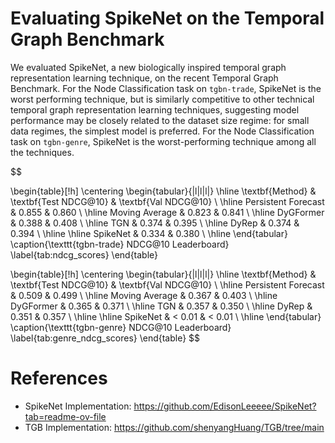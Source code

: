 # Evaluating SpikeNet on the Temporal Graph Benchmark  
We evaluated SpikeNet, a new biologically inspired temporal graph representation learning technique, on the recent Temporal Graph Benchmark. For the Node Classification task on $\texttt{tgbn-trade}$, SpikeNet is the worst performing technique, but is similarly competitive to other technical temporal graph representation learning techniques, suggesting model performance may be closely related to the dataset size regime: for small data regimes, the simplest model is preferred. For the Node Classification task on $\texttt{tgbn-genre}$, SpikeNet is the worst-performing technique among all the techniques. 

$$

\begin{table}[!h]
\centering
\begin{tabular}{|l|l|l|}
\hline
\textbf{Method} & \textbf{Test NDCG@10} & \textbf{Val NDCG@10} \\ \hline
Persistent Forecast & 0.855 & 0.860 \\ \hline
Moving Average & 0.823 & 0.841 \\ \hline
DyGFormer & 0.388 & 0.408 \\ \hline
TGN & 0.374 & 0.395 \\ \hline
DyRep & 0.374 & 0.394 \\ \hline \hline 
SpikeNet & 0.334 & 0.380 \\ \hline
\end{tabular}
\caption{\texttt{tgbn-trade} NDCG@10 Leaderboard}
\label{tab:ndcg_scores}
\end{table}

\begin{table}[!h]
\centering
\begin{tabular}{|l|l|l|}
\hline
\textbf{Method} & \textbf{Test NDCG@10} & \textbf{Val NDCG@10} \\ \hline
Persistent Forecast & 0.509 & 0.499 \\ \hline
Moving Average & 0.367 & 0.403 \\ \hline
DyGFormer & 0.365 & 0.371 \\ \hline
TGN & 0.357 & 0.350 \\ \hline
DyRep & 0.351 & 0.357 \\ \hline \hline 
SpikeNet & $<$ 0.01 & $<$ 0.01 \\ \hline
\end{tabular}
\caption{\texttt{tgbn-genre} NDCG@10 Leaderboard}
\label{tab:genre_ndcg_scores}
\end{table}
$$


# References
- SpikeNet Implementation: https://github.com/EdisonLeeeee/SpikeNet?tab=readme-ov-file
- TGB Implementation: https://github.com/shenyangHuang/TGB/tree/main